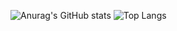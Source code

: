 ![Anurag's GitHub stats](https://github-readme-stats-chi-mauve-29.vercel.app/api?username=yexiu2001&show_icons=true&theme=tokyonight)
![Top Langs](https://github-readme-stats-chi-mauve-29.vercel.app/api/top-langs/?username=yexiu2001&layout=compact&langs_count=10&hide=python)
